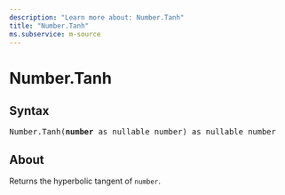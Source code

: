 ```yaml
---
description: "Learn more about: Number.Tanh"
title: "Number.Tanh"
ms.subservice: m-source
---
```

# Number.Tanh

## Syntax

<pre>
Number.Tanh(<b>number</b> as nullable number) as nullable number
</pre>

## About

Returns the hyperbolic tangent of `number`.
